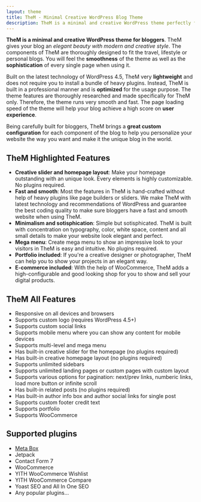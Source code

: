 ```yaml
---
layout: theme
title: TheM - Minimal Creative WordPress Blog Theme
description: TheM is a minimal and creative WordPress theme perfectly for travel, lifestyle or personal blogs.
---
```


**TheM is a minimal and creative WordPress theme for bloggers**. TheM gives your blog an <em>elegant beauty with modern and creative style</em>. The components of TheM are thoroughly designed to fit the travel, lifestyle or personal blogs. You will feel the **smoothness** of the theme as well as the **sophistication** of every single page when using it.

Built on the latest technology of WordPress 4.5, TheM very **lightweight** and does not require you to install a bundle of heavy plugins. Instead, TheM is built in a professional manner and is **optimized** for the usage purpose. The theme features are thoroughly researched and made specifically for TheM only. Therefore, the theme runs very smooth and fast. The page loading speed of the theme will help your blog achieve a high score on **user experience**.

Being carefully built for bloggers, TheM brings a **great custom configuration** for each component of the blog to help you personalize your website the way you want and make it the unique blog in the world.

## TheM Highlighted Features

- **Creative slider and homepage layout**: Make your homepage outstanding with an unique look. Every elements is highly customizable. No plugins required.
- **Fast and smooth**: Most the features in TheM is hand-crafted without help of heavy plugins like page builders or sliders. We make TheM with latest technology and recommendations of WordPress and guarantee the best coding quality to make sure bloggers have a fast and smooth website when using TheM.
- **Minimalism and sotisphication**: Simple but sotisphicated. TheM is built with concentration on typography, color, white space, content and all small details to make your website look elegant and perfect.
- **Mega menu**: Create mega menu to show an impressive look to your visitors in TheM is easy and intuitive. No plugins required.
- **Portfolio included**: If you're a creative designer or photographer, TheM can help you to show your projects in an elegant way.
- **E-commerce included**: With the help of WooCommerce, TheM adds a high-configurable and good looking shop  for you to show and sell your digital products.

## TheM All Features

- Responsive on all devices and browsers
- Supports custom logo (requires WordPress 4.5+)
- Supports custom social links
- Supports mobile menu where you can show any content for mobile devices
- Supports multi-level and mega menu
- Has built-in creative slider for the homepage (no plugins required)
- Has built-in creative homepage layout (no plugins required)
- Supports unlimited sidebars
- Supports unlimited landing pages or custom pages with custom layout
- Supports various options for pagination: next/prev links, numberic links, load more button or infinite scroll
- Has built-in related posts (no plugins required)
- Has built-in author info box and author social links for single post
- Supports custom footer credit text
- Supports portfolio
- Supports WooCommerce


## Supported plugins

- [Meta Box](https://metabox.io)
- Jetpack
- Contact Form 7
- WooCommerce
- YITH WooCommerce Wishlist
- YITH WooCommerce Compare
- Yoast SEO and All In One SEO
- Any popular plugins...
